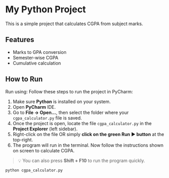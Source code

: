 # My Python Project

This is a simple project that calculates CGPA from subject marks.

## Features
- Marks to GPA conversion
- Semester-wise CGPA
- Cumulative calculation

## How to Run
Run using:
Follow these steps to run the project in PyCharm:

1. Make sure **Python** is installed on your system.
2. Open **PyCharm** IDE.
3. Go to **File → Open...**, then select the folder where your `cgpa_calculator.py` file is saved.
4. Once the project is open, locate the file `cgpa_calculator.py` in the **Project Explorer** (left sidebar).
5. Right-click on the file OR simply **click on the green Run ▶️ button** at the top-right.
6. The program will run in the terminal. Now follow the instructions shown on screen to calculate CGPA.

> 💡 You can also press **Shift + F10** to run the program quickly.

```bash
python cgpa_calculator.py
